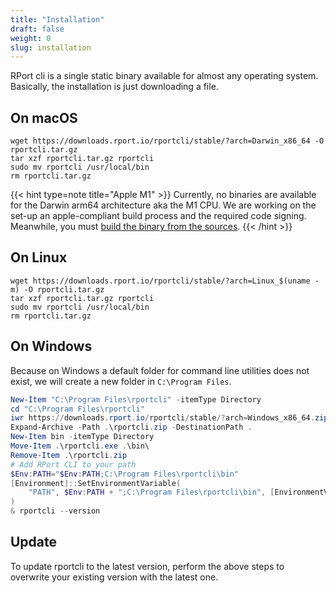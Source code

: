 ```yaml
---
title: "Installation"
draft: false
weight: 0
slug: installation
---
```


RPort cli is a single static binary available for almost any operating system.
Basically, the installation is just downloading a file.

## On macOS

```shell
wget https://downloads.rport.io/rportcli/stable/?arch=Darwin_x86_64 -O rportcli.tar.gz
tar xzf rportcli.tar.gz rportcli
sudo mv rportcli /usr/local/bin
rm rportcli.tar.gz
```

{{< hint type=note title="Apple M1" >}}
Currently, no binaries are available for the Darwin arm64 architecture aka the M1 CPU.
We are working on the set-up an apple-compliant build process and the required code signing.
Meanwhile, you must [build the binary from the sources](https://github.com/cloudradar-monitoring/rportcli#install-as-a-go-binary).
{{< /hint >}}

## On Linux

```shell
wget https://downloads.rport.io/rportcli/stable/?arch=Linux_$(uname -m) -O rportcli.tar.gz
tar xzf rportcli.tar.gz rportcli
sudo mv rportcli /usr/local/bin
rm rportcli.tar.gz
```

## On Windows

Because on Windows a default folder for command line utilities does not exist,
we will create a new folder in `C:\Program Files`.

```powershell
New-Item "C:\Program Files\rportcli" -itemType Directory
cd "C:\Program Files\rportcli"
iwr https://downloads.rport.io/rportcli/stable/?arch=Windows_x86_64.zip -OutFile rportcli.zip
Expand-Archive -Path .\rportcli.zip -DestinationPath .
New-Item bin -itemType Directory
Move-Item .\rportcli.exe .\bin\
Remove-Item .\rportcli.zip
# Add RPort CLI to your path
$Env:PATH="$Env:PATH;C:\Program Files\rportcli\bin"
[Environment]::SetEnvironmentVariable(
    "PATH", $Env:PATH + ";C:\Program Files\rportcli\bin", [EnvironmentVariableTarget]::Machine
)
& rportcli --version
```

## Update

To update rportcli to the latest version, perform the above steps to overwrite your existing version
with the latest one.
